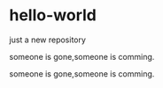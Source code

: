 # hello-world
just a new  repository

someone is gone,someone is comming.

someone is gone,someone is comming.